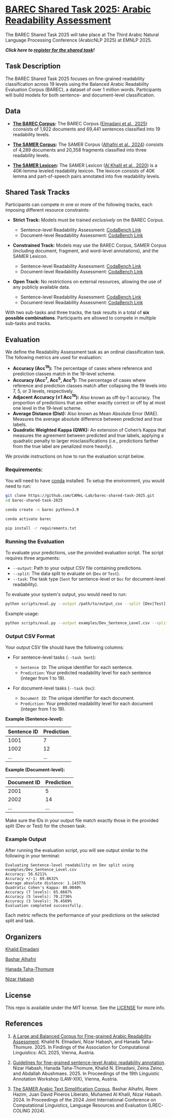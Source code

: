 # [BAREC Shared Task 2025: Arabic Readability Assessment](https://barec.camel-lab.com/sharedtask2025)

The BAREC Shared Task 2025 will take place at The Third Arabic Natural Language Processing Conference (ArabicNLP 2025) at EMNLP 2025.

***Click here to [register for the shared task](https://docs.google.com/forms/d/e/1FAIpQLSeSEHn3iPTQ2HCZ-t3DLGpJ5HjMld7xNFmGu87SOQ2ccywBKg/viewform)!***

## Task Description

The BAREC Shared Task 2025 focuses on fine-grained readability classification across 19 levels using the Balanced Arabic Readability Evaluation Corpus (BAREC), a dataset of over 1 million words. Participants will build models for both sentence- and document-level classification.

## Data

- **[The BAREC Corpus](https://huggingface.co/datasets/CAMeL-Lab/BAREC-Shared-Task-2025):** The BAREC Corpus ([Elmadani et al., 2025](https://arxiv.org/abs/2502.13520)) cconsists of 1,922 documents and 69,441 sentences classified into 19 readability levels. 

- **[The SAMER Corpus](https://camel.abudhabi.nyu.edu/samer-simplification-corpus/):** The SAMER Corpus ([Alhafni et al., 2024](https://aclanthology.org/2024.lrec-main.1398/)) consists of 4,289 documents and 20,358 fragments classified into three readability levels.

- **[The SAMER Lexicon](https://camel.abudhabi.nyu.edu/samer-readability-lexicon/):** The SAMER Lexicon ([Al Khalil et al., 2020](https://aclanthology.org/2020.lrec-1.373/)) is a 40K-lemma leveled readability lexicon. The lexicon consists of 40K lemma and part-of-speech pairs annotated into five readability levels.

## Shared Task Tracks

Participants can compete in one or more of the following tracks, each imposing different resource constraints:

- **Strict Track:** Models must be trained *exclusively* on the BAREC Corpus.
  - Sentence-level Readability Assessment: [CodaBench Link](https://www.codabench.org/competitions/9025/)
  - Document-level Readability Assessment: [CodaBench Link](https://www.codabench.org/competitions/9028/)

- **Constrained Track:** Models may use the BAREC Corpus, SAMER Corpus (including document, fragment, and word-level annotations), and the SAMER Lexicon.
  - Sentence-level Readability Assessment: [CodaBench Link](https://www.codabench.org/competitions/9026/)
  - Document-level Readability Assessment: [CodaBench Link](https://www.codabench.org/competitions/9029/)

- **Open Track:** No restrictions on external resources, allowing the use of any publicly available data.
  - Sentence-level Readability Assessment: [CodaBench Link](https://www.codabench.org/competitions/9027/)
  - Document-level Readability Assessment: [CodaBench Link](https://www.codabench.org/competitions/9030/)
  

With two sub-tasks and three tracks, the task results in a total of **six possible combinations**. Participants are allowed to compete in multiple sub-tasks and tracks.


## Evaluation

We define the Readability Assessment task as an ordinal classification task. The following metrics are used for evaluation:

- **Accuracy (Acc<sup>19</sup>):** The percentage of cases where reference and prediction classes match in the 19-level scheme.
- **Accuracy (Acc<sup>7</sup>, Acc<sup>5</sup>, Acc<sup>3</sup>):** The percentage of cases where reference and prediction classes match after collapsing the 19 levels into 7, 5, or 3 levels, respectively.
- **Adjacent Accuracy (±1 Acc<sup>19</sup>):** Also known as off-by-1 accuracy. The proportion of predictions that are either exactly correct or off by at most one level in the 19-level scheme.
- **Average Distance (Dist):** Also known as Mean Absolute Error (MAE). Measures the average absolute difference between predicted and true labels.
- **Quadratic Weighted Kappa (QWK):** An extension of Cohen’s Kappa that measures the agreement between predicted and true labels, applying a quadratic penalty to larger misclassifications (i.e., predictions farther from the true label are penalized more heavily).

We provide instructions on how to run the evaluation script below.

### Requirements:

You will need to have [conda](https://docs.conda.io/en/latest/miniconda.html) installed. To setup the environment, you would need to run:

```bash
git clone https://github.com/CAMeL-Lab/barec-shared-task-2025.git
cd barec-shared-task-2025

conda create -n barec python=3.9

conda activate barec

pip install -r requirements.txt
```

### Running the Evaluation

To evaluate your predictions, use the provided evaluation script. The script requires three arguments:

- `--output`: Path to your output CSV file containing predictions.
- `--split`: The data split to evaluate on (`Dev` or `Test`).
- `--task`: The task type (`Sent` for sentence-level or `Doc` for document-level readability).

To evaluate your system's output, you would need to run:

```bash
python scripts/eval.py --output /path/to/output_csv --split [Dev|Test] --task [Sent|Doc]
```

Example usage:

```bash
python scripts/eval.py --output examples/Dev_Sentence_Level.csv --split Dev --task Sent
```

### Output CSV Format

Your output CSV file should have the following columns:

- For sentence-level tasks (`--task Sent`):
  - `Sentence ID`: The unique identifier for each sentence.
  - `Prediction`: Your predicted readability level for each sentence (integer from 1 to 19).

- For document-level tasks (`--task Doc`):
  - `Document ID`: The unique identifier for each document.
  - `Prediction`: Your predicted readability level for each document (integer from 1 to 19).

**Example (Sentence-level):**

| Sentence ID | Prediction |
|-------------|------------|
| 1001        | 7          |
| 1002        | 12         |
| ...         | ...        |

**Example (Document-level):**

| Document ID | Prediction |
|-------------|------------|
| 2001        | 5          |
| 2002        | 14         |
| ...         | ...        |

Make sure the IDs in your output file match exactly those in the provided split (Dev or Test) for the chosen task.

### Example Output

After running the evaluation script, you will see output similar to the following in your terminal:

```
Evaluating Sentence-level readability on Dev split using examples/Dev_Sentence_Level.csv
Accuracy: 56.6211%
Accuracy +/-1: 69.8632%
Average absolute distance: 1.143776
Quadratic Cohen's Kappa: 80.0040%
Accuracy (7 levels): 65.8687%
Accuracy (5 levels): 70.2736%
Accuracy (3 levels): 76.4569%
Evaluation completed successfully.
```

Each metric reflects the performance of your predictions on the selected split and task.


## Organizers

[Khalid Elmadani](https://nyuad.nyu.edu/en/research/faculty-labs-and-projects/computational-approaches-to-modeling-language-lab/researchers/khalid-ahmed.html)

[Bashar Alhafni](https://www.basharalhafni.com/)

[Hanada Taha-Thomure](https://hanadataha.com/)

[Nizar Habash](https://www.nizarhabash.com/)


## License

This repo is available under the MIT license. See the [LICENSE](LICENSE) for more info.

## References

1. [A Large and Balanced Corpus for Fine-grained Arabic Readability Assessment](https://arxiv.org/abs/2502.13520). Khalid N. Elmadani, Nizar Habash, and Hanada Taha-Thomure. 2025. In Findings of the Association for Computational Linguistics: ACL 2025, Vienna, Austria.

2. [Guidelines for fine-grained sentence-level Arabic readability annotation](https://arxiv.org/abs/2410.08674). Nizar Habash, Hanada Taha-Thomure, Khalid N. Elmadani, Zeina Zeino, and Abdallah Abushmaes. 2025. In Proceedings of the 19th Linguistic Annotation Workshop (LAW-XIX), Vienna, Austria.

3. [The SAMER Arabic Text Simplification Corpus](https://aclanthology.org/2024.lrec-main.1398.pdf). Bashar Alhafni, Reem Hazim, Juan David Pineros Liberato, Muhamed Al Khalil, Nizar Habash. 2024. In Proceedings of the 2024 Joint International Conference on Computational Linguistics, Language Resources and Evaluation (LREC-COLING 2024). 
